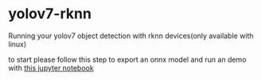 # yolov7-rknn
 Running your yolov7 object detection with rknn devices(only available with linux)
<div>to start please follow this step to export an onnx model and run an demo with <a href="/getstart.ipynb">this jupyter notebook</a></div>
<div style=""></div>
